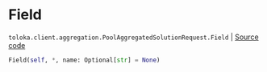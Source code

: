 # Field
`toloka.client.aggregation.PoolAggregatedSolutionRequest.Field` | [Source code](https://github.com/Toloka/toloka-kit/blob/v1.2.3/src/client/aggregation.py#L55)

```python
Field(self, *, name: Optional[str] = None)
```


